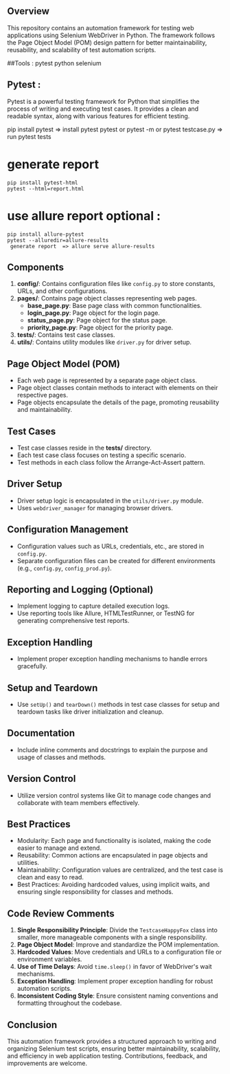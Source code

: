 ## Overview
This repository contains an automation framework for testing web applications using Selenium WebDriver in Python. The framework follows the Page Object Model (POM) design pattern for better maintainability, reusability, and scalability of test automation scripts.

##Tools :
pytest 
python 
selenium


## Pytest :

Pytest is a powerful testing framework for Python that simplifies the process of writing and executing test cases. It provides a clean and readable syntax, along with various features for efficient testing.

 pip install pytest => install pytest
 pytest or pytest -m  or pytest testcase.py => run pytest tests 

# generate report   
    pip install pytest-html
    pytest --html=report.html
 # use allure report optional : 
    pip install allure-pytest
    pytest --alluredir=allure-results
     generate report  => allure serve allure-results

## Components
1. **config/**: Contains configuration files like `config.py` to store constants, URLs, and other configurations.
2. **pages/**: Contains page object classes representing web pages.
   - **base_page.py**: Base page class with common functionalities.
   - **login_page.py**: Page object for the login page.
   - **status_page.py**: Page object for the status page.
   - **priority_page.py**: Page object for the priority page.
3. **tests/**: Contains test case classes.
4. **utils/**: Contains utility modules like `driver.py` for driver setup.

## Page Object Model (POM)
- Each web page is represented by a separate page object class.
- Page object classes contain methods to interact with elements on their respective pages.
- Page objects encapsulate the details of the page, promoting reusability and maintainability.

## Test Cases
- Test case classes reside in the **tests/** directory.
- Each test case class focuses on testing a specific scenario.
- Test methods in each class follow the Arrange-Act-Assert pattern.

## Driver Setup
- Driver setup logic is encapsulated in the `utils/driver.py` module.
- Uses `webdriver_manager` for managing browser drivers.

## Configuration Management
- Configuration values such as URLs, credentials, etc., are stored in `config.py`.
- Separate configuration files can be created for different environments (e.g., `config.py`, `config_prod.py`).

## Reporting and Logging (Optional)
- Implement logging to capture detailed execution logs.
- Use reporting tools like Allure, HTMLTestRunner, or TestNG for generating comprehensive test reports.

## Exception Handling
- Implement proper exception handling mechanisms to handle errors gracefully.

## Setup and Teardown
- Use `setUp()` and `tearDown()` methods in test case classes for setup and teardown tasks like driver initialization and cleanup.

## Documentation
- Include inline comments and docstrings to explain the purpose and usage of classes and methods.

## Version Control
- Utilize version control systems like Git to manage code changes and collaborate with team members effectively.

## Best Practices
- Modularity: Each page and functionality is isolated, making the code easier to manage and extend.
- Reusability: Common actions are encapsulated in page objects and utilities.
- Maintainability: Configuration values are centralized, and the test case is clean and easy to read.
- Best Practices: Avoiding hardcoded values, using implicit waits, and ensuring single responsibility for classes and methods.

## Code Review Comments
1. **Single Responsibility Principle**: Divide the `TestcaseHappyFox` class into smaller, more manageable components with a single responsibility.
2. **Page Object Model**: Improve and standardize the POM implementation.
3. **Hardcoded Values**: Move credentials and URLs to a configuration file or environment variables.
4. **Use of Time Delays**: Avoid `time.sleep()` in favor of WebDriver's wait mechanisms.
5. **Exception Handling**: Implement proper exception handling for robust automation scripts.
6. **Inconsistent Coding Style**: Ensure consistent naming conventions and formatting throughout the codebase.

## Conclusion
This automation framework provides a structured approach to writing and organizing Selenium test scripts, ensuring better maintainability, scalability, and efficiency in web application testing. Contributions, feedback, and improvements are welcome.